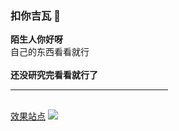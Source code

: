 ### 扣你吉瓦 👋
<b>陌生人你好呀</b><br>
自己的东西看看就行<br>
<br><b>还没研究完看看就行了</b>

<hr width="50%" color="green" size="10px" align="center" />
<br>
<a href="https://melodious-syrniki-2d8043.netlify.app">效果站点</a>
<img src="https://count.getloli.com/get/@fengsaner-biaoqian?theme=1">
<!--
**fengsaner/fengsaner** is a ✨ _special_ ✨ repository because its `README.md` (this file) appears on your GitHub profile.

Here are some ideas to get you started:

- 🔭 I’m currently working on ...
- 🌱 I’m currently learning ...
- 👯 I’m looking to collaborate on ...
- 🤔 I’m looking for help with ...
- 💬 Ask me about ...
- 📫 How to reach me: ...
- 😄 Pronouns: ...
- ⚡ Fun fact: ...
-->
